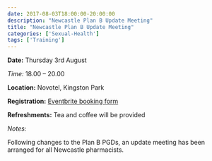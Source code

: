 ```yaml
---
date: 2017-08-03T18:00:00-20:00:00
description: "Newcastle Plan B Update Meeting"
title: "Newcastle Plan B Update Meeting"
categories: ['Sexual-Health']
tags: ['Training']
---
```


<b>Date:</b> Thursday 3rd August

*Time:* 18.00 – 20.00

<b>Location:</b> Novotel, Kingston Park

<b>Registration:</b> <A HREF="https://www.eventbrite.co.uk/e/newcastle-plan-b-pgd-update-tickets-36143924451">Eventbrite booking form</A>

<b>Refreshments:</b> Tea and coffee will be provided

*Notes:*

Following changes to the Plan B PGDs, an update meeting has been arranged for all Newcastle pharmacists.
